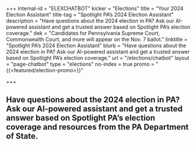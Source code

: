 +++
internal-id = "ELEXCHATBOT"
kicker = "Elections"
title = "Your 2024 Election Assistant"
title-tag = "Spotlight PA’s 2024 Election Assistant"
description = "Have questions about the 2024 election in PA? Ask our AI-powered assistant and get a trusted answer based on Spotlight PA’s election coverage."
dek = "Candidates for Pennsylvania Supreme Court, Commonwealth Court, and more will appear on the Nov. 7 ballot."
linktitle = "Spotlight PA’s 2024 Election Assistant"
blurb = "Have questions about the 2024 election in PA? Ask our AI-powered assistant and get a trusted answer based on Spotlight PA’s election coverage."
url = "/elections/chatbot"
layout = "page-chatbot"
type = "elections"
no-index = true
promo = "{{<featured/election-promo>}}"

+++
## Have questions about the 2024 election in PA? Ask our AI-powered assistant and get a trusted answer based on Spotlight PA’s election coverage and resources from the PA Department of State.
